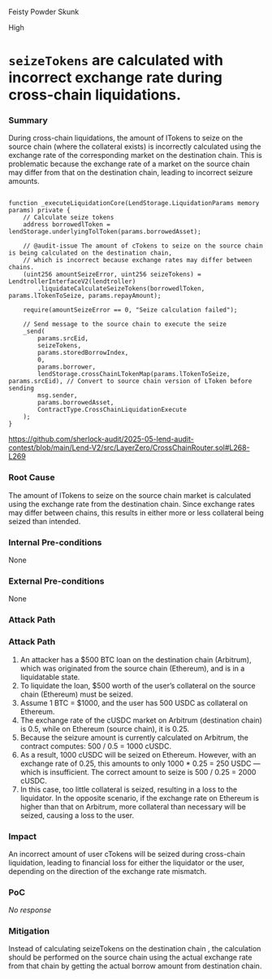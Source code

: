 Feisty Powder Skunk

High

# `seizeTokens` are calculated with incorrect exchange rate during cross-chain liquidations.

### Summary

During cross-chain liquidations, the amount of lTokens to seize on the source chain (where the collateral exists) is incorrectly calculated using the exchange rate of the corresponding market on the destination chain. This is problematic because the exchange rate of a market on the source chain may differ from that on the destination chain, leading to incorrect seizure amounts. 

```solidity

function _executeLiquidationCore(LendStorage.LiquidationParams memory params) private {
    // Calculate seize tokens
    address borrowedlToken = lendStorage.underlyingTolToken(params.borrowedAsset);

    // @audit-issue The amount of cTokens to seize on the source chain is being calculated on the destination chain,
    // which is incorrect because exchange rates may differ between chains.
    (uint256 amountSeizeError, uint256 seizeTokens) = LendtrollerInterfaceV2(lendtroller)
        .liquidateCalculateSeizeTokens(borrowedlToken, params.lTokenToSeize, params.repayAmount);

    require(amountSeizeError == 0, "Seize calculation failed");

    // Send message to the source chain to execute the seize
    _send(
        params.srcEid,
        seizeTokens,
        params.storedBorrowIndex,
        0,
        params.borrower,
        lendStorage.crossChainLTokenMap(params.lTokenToSeize, params.srcEid), // Convert to source chain version of LToken before sending
        msg.sender,
        params.borrowedAsset,
        ContractType.CrossChainLiquidationExecute
    );
}

```

https://github.com/sherlock-audit/2025-05-lend-audit-contest/blob/main/Lend-V2/src/LayerZero/CrossChainRouter.sol#L268-L269




### Root Cause

The amount of lTokens to seize on the source chain market is calculated using the exchange rate from the destination chain. Since exchange rates may differ between chains, this results in either more or less collateral being seized than intended.


### Internal Pre-conditions

None

### External Pre-conditions

None

### Attack Path

### Attack Path

1. An attacker has a $500 BTC loan on the destination chain (Arbitrum), which was originated from the source chain (Ethereum), and is in a liquidatable state.  
2. To liquidate the loan, $500 worth of the user’s collateral on the source chain (Ethereum) must be seized.  
3. Assume 1 BTC = $1000, and the user has 500 USDC as collateral on Ethereum.  
4. The exchange rate of the cUSDC market on Arbitrum (destination chain) is 0.5, while on Ethereum (source chain), it is 0.25.  
5. Because the seizure amount is currently calculated on Arbitrum, the contract computes: 500 / 0.5 = 1000 cUSDC.  
6. As a result, 1000 cUSDC will be seized on Ethereum. However, with an exchange rate of 0.25, this amounts to only 1000 * 0.25 = 250 USDC — which is insufficient. The correct amount to seize is 500 / 0.25 = 2000 cUSDC.  
7. In this case, too little collateral is seized, resulting in a loss to the liquidator. In the opposite scenario, if the exchange rate on Ethereum is higher than that on Arbitrum, more collateral than necessary will be seized, causing a loss to the user.


### Impact

An incorrect amount of user cTokens will be seized during cross-chain liquidation, leading to financial loss for either the liquidator or the user, depending on the direction of the exchange rate mismatch.

### PoC

_No response_

### Mitigation

Instead of calculating seizeTokens on the destination chain , the calculation should be performed on the source chain using the actual exchange rate from that chain by getting the actual borrow amount from destination chain.